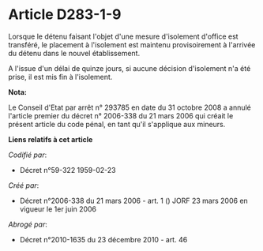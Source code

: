 # Article D283-1-9

Lorsque le détenu faisant l'objet d'une mesure d'isolement d'office est transféré, le placement à l'isolement est maintenu
provisoirement à l'arrivée du détenu dans le nouvel établissement.

A l'issue d'un délai de quinze jours, si aucune décision d'isolement n'a été prise, il est mis fin à l'isolement.

**Nota:**

Le Conseil d'Etat par arrêt n° 293785 en date du 31 octobre 2008 a annulé l'article premier du décret n° 2006-338 du 21 mars
2006 qui créait le présent article du code pénal, en tant qu'il s'applique aux mineurs.

**Liens relatifs à cet article**

_Codifié par_:

  - Décret n°59-322 1959-02-23

_Créé par_:

  - Décret n°2006-338 du 21 mars 2006 - art. 1 () JORF 23 mars 2006 en vigueur le 1er juin 2006

_Abrogé par_:

  - Décret n°2010-1635 du 23 décembre 2010 - art. 46
